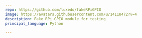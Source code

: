 ```yaml
---
repo: https://github.com/luxedo/fakeRPiGPIO
image: https://avatars.githubusercontent.com/u/14118472?v=4
description: Fake RPi.GPIO module for testing
principal_language: Python

---
```

